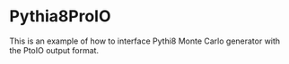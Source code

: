 # Pythia8ProIO

This is an example of how to interface Pythi8 Monte Carlo generator with the PtoIO output format. 

